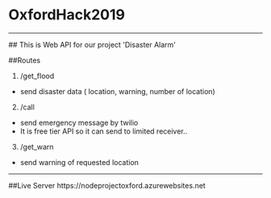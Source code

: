 # OxfordHack2019

<hr/>
## This is Web API for our project 'Disaster Alarm'

##Routes
1. /get_flood
* send disaster data ( location, warning, number of location)
2. /call
* send emergency message by twilio
* It is free tier API so it can send to limited receiver..
3. /get_warn
* send warning of requested location
<hr/>
##Live Server
https://nodeprojectoxford.azurewebsites.net
